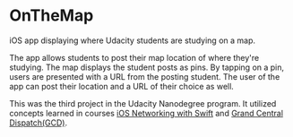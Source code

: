 # OnTheMap
iOS app displaying where Udacity students are studying on a map. 

The app allows students to post their map location of where they're studying. The map displays the student posts as pins. By tapping on a pin, users are presented with a URL from the posting student. The user of the app can post their location and a URL of their choice as well.

This was the third project in the Udacity Nanodegree program. It utilized concepts learned in courses [iOS Networking with Swift](https://www.udacity.com/course/ios-networking-with-swift--ud421) and [Grand Central Dispatch(GCD)](https://www.udacity.com/course/grand-central-dispatch-gcd--ud576).
